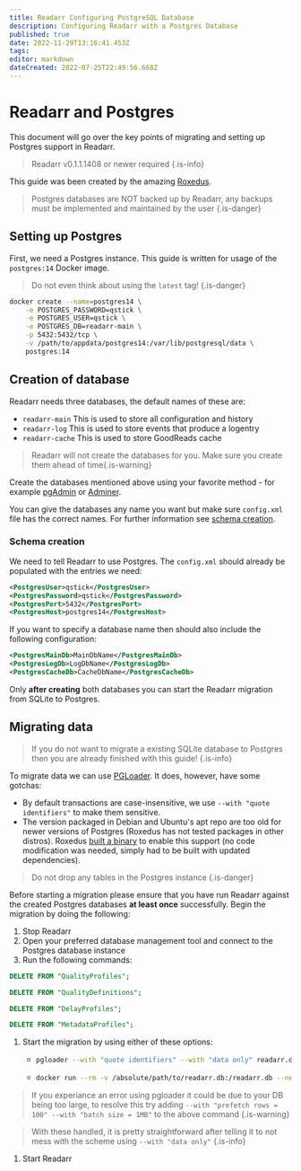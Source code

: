 ```yaml
---
title: Readarr Configuring PostgreSQL Database
description: Configuring Readarr with a Postgres Database
published: true
date: 2022-11-29T13:16:41.453Z
tags: 
editor: markdown
dateCreated: 2022-07-25T22:49:56.668Z
---
```


# Readarr and Postgres

This document will go over the key points of migrating and setting up Postgres support in Readarr.

> Readarr v0.1.1.1408 or newer required
{.is-info}

This guide was been created by the amazing [Roxedus](https://github.com/Roxedus).

> Postgres databases are NOT backed up by Readarr, any backups must be implemented and maintained by the user
{.is-danger}

## Setting up Postgres

 First, we need a Postgres instance. This guide is written for usage of the `postgres:14` Docker image.

 > Do not even think about using the `latest` tag! {.is-danger}

```bash
docker create --name=postgres14 \
    -e POSTGRES_PASSWORD=qstick \
    -e POSTGRES_USER=qstick \
    -e POSTGRES_DB=readarr-main \
    -p 5432:5432/tcp \
    -v /path/to/appdata/postgres14:/var/lib/postgresql/data \
    postgres:14
```

## Creation of database

Readarr needs three databases, the default names of these are:

- `readarr-main`   This is used to store all configuration and history
- `readarr-log`    This is used to store events that produce a logentry
- `readarr-cache`    This is used to store GoodReads cache

> Readarr will not create the databases for you. Make sure you create them ahead of time{.is-warning}

Create the databases mentioned above using your favorite method - for example [pgAdmin](https://www.pgadmin.org/) or [Adminer](https://www.adminer.org/).

You can give the databases any name you want but make sure `config.xml` file has the correct names. For further information see [schema creation](/readarr/postgres-setup#schema-creation).

### Schema creation

 We need to tell Readarr to use Postgres. The `config.xml` should already be populated with the entries we need:

```xml
<PostgresUser>qstick</PostgresUser>
<PostgresPassword>qstick</PostgresPassword>
<PostgresPort>5432</PostgresPort>
<PostgresHost>postgres14</PostgresHost>
```

If you want to specify a database name then should also include the following configuration:

```xml
<PostgresMainDb>MainDbName</PostgresMainDb>
<PostgresLogDb>LogDbName</PostgresLogDb>
<PostgresCacheDb>CacheDbName</PostgresCacheDb>
```

Only **after creating** both databases you can start the Readarr migration from SQLite to Postgres.

## Migrating data

> If you do not want to migrate a existing SQLite database to Postgres then you are already finished with this guide! {.is-info}

To migrate data we can use [PGLoader](https://github.com/dimitri/pgloader). It does, however, have some gotchas:

- By default transactions are case-insensitive, we use `--with "quote identifiers"` to make them sensitive.
- The version packaged in Debian and Ubuntu's apt repo are too old for newer versions of Postgres (Roxedus has not tested packages in other distros).
  Roxedus [built a binary](https://github.com/Roxedus/Pgloader-bin) to enable this support (no code modification was needed, simply had to be built with updated dependencies).

> Do not drop any tables in the Postgres instance {.is-danger}

Before starting a migration please ensure that you have run Readarr against the created Postgres databases **at least once** successfully. Begin the migration by doing the following:

1. Stop Readarr
1. Open your preferred database management tool and connect to the Postgres database instance
1. Run the following commands:

```SQL
DELETE FROM "QualityProfiles";
```

```SQL
DELETE FROM "QualityDefinitions";
```

```SQL
DELETE FROM "DelayProfiles";
```

```SQL
DELETE FROM "MetadataProfiles";
```

1. Start the migration by using either of these options:

    - ```bash
      pgloader --with "quote identifiers" --with "data only" readarr.db 'postgresql://qstick:qstick@localhost/readarr-main'
      ```

    - ```bash
      docker run --rm -v /absolute/path/to/readarr.db:/readarr.db --network=host ghcr.io/roxedus/pgloader --with "quote identifiers" --with "data only" /readarr.db "postgresql://qstick:qstick@localhost/readarr-main"
      ```
> If you experiance an error using pgloader it could be due to your DB being too large, to resolve this try adding `--with "prefetch rows = 100" --with "batch size = 1MB"` to the above command {.is-warning}

> With these handled, it is pretty straightforward after telling it to not mess with the scheme using `--with "data only"`
{.is-info}

1. Start Readarr
